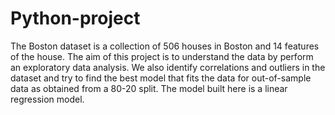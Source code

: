 # Python-project

The Boston dataset is a collection of 506 houses in Boston and 14 features of the house.
The aim of this project is to understand the data by perform an exploratory data analysis. We also identify correlations and outliers in the dataset and try to find the best model that fits the data for out-of-sample data as obtained from a 80-20 split. The model built here is a linear regression model.
